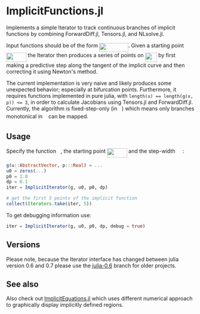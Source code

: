 # ImplicitFunctions.jl

Implements a simple Iterator to track continuous branches of implicit functions
by combining ForwardDiff.jl, Tensors.jl, and NLsolve.jl.

Input functions should be of the form <img src="/tex/e363ebb8835aa265961720caf0517f78.svg?invert_in_darkmode&sanitize=true" align=middle width=77.43130889999999pt height=24.65753399999998pt/>. Given a starting
point <img src="/tex/a6ee443b8b9ffeb5de0c462c42d96036.svg?invert_in_darkmode&sanitize=true" align=middle width=53.61303089999999pt height=24.65753399999998pt/> the Iterator then produces a series of points on
<img src="/tex/f98a972dbd244305c46ceda2aac5c780.svg?invert_in_darkmode&sanitize=true" align=middle width=31.558228349999993pt height=24.65753399999998pt/> by first making a predictive step along the tangent of the
implicit curve and then correcting it using Newton's method.

The current implementation is very naive and likely produces some unexpected
behavior; especially at bifurcation points. Furthermore, it requires functions
implemented in pure julia, with `length(x) == length(g(x, p)) <= 3`, in order
to calculate Jacobians using Tensors.jl and ForwardDiff.jl. Currently, the
algorithm is fixed-step-only (in <img src="/tex/2ec6e630f199f589a2402fdf3e0289d5.svg?invert_in_darkmode&sanitize=true" align=middle width=8.270567249999992pt height=14.15524440000002pt/>) which means only branches monotonical in
<img src="/tex/2ec6e630f199f589a2402fdf3e0289d5.svg?invert_in_darkmode&sanitize=true" align=middle width=8.270567249999992pt height=14.15524440000002pt/> can be mapped.

## Usage

Specify the function <img src="/tex/3cf4fbd05970446973fc3d9fa3fe3c41.svg?invert_in_darkmode&sanitize=true" align=middle width=8.430376349999989pt height=14.15524440000002pt/>, the starting point <img src="/tex/a6ee443b8b9ffeb5de0c462c42d96036.svg?invert_in_darkmode&sanitize=true" align=middle width=53.61303089999999pt height=24.65753399999998pt/> and the
step-width <img src="/tex/4803b03804422d02acec2246c34613f8.svg?invert_in_darkmode&sanitize=true" align=middle width=16.19863904999999pt height=22.831056599999986pt/>:

```julia
g(u::AbstractVector, p:::Real) = ...
u0 = zeros(...)
p0 = 1.0
dp = 0.1
iter = ImplicitIterator(g, u0, p0, dp)

# get the first 5 points of the implicit function
collect(Iterators.take(iter, 5))
```

To get debugging information use:

```julia
iter = ImplicitIterator(g, u0, p0, dp, debug = true)
```

## Versions

Please note, because the Iterator interface has changed between julia version
0.6 and 0.7 please use the [julia-0.6](https://github.com/gwater/ImplicitFunctions.jl/tree/julia-0.6) branch for older projects.

## See also

Also check out [ImplicitEquations.jl](https://github.com/jverzani/ImplicitEquations.jl) which uses different numerical approach to graphically display implicitly defined regions.
